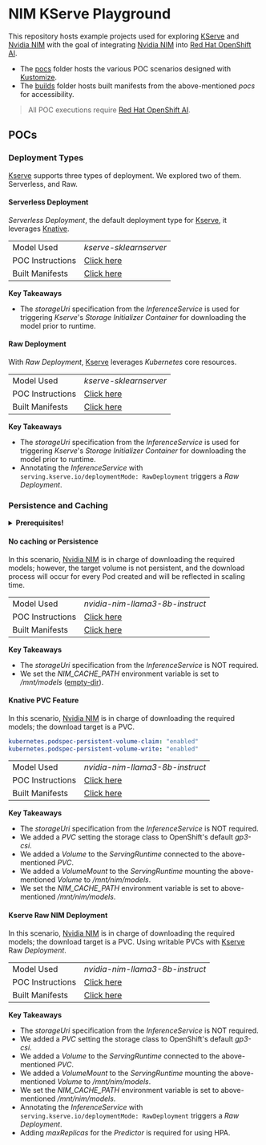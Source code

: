 # NIM KServe Playground

This repository hosts example projects used for exploring [KServe][kserve] and [Nvidia NIM][nim]
with the goal of integrating [Nvidia NIM][nim] into [Red Hat OpenShift AI][aoi].

- The [pocs](pocs) folder hosts the various POC scenarios designed with [Kustomize][kustomize].
- The [builds](builds) folder hosts built manifests from the above-mentioned _pocs_ for accessibility.

> All POC executions require [Red Hat OpenShift AI][aoi].

## POCs

### Deployment Types

[Kserve][kserve] supports three types of deployment. We explored two of them. Serverless, and Raw.

#### Serverless Deployment

_Serverless Deployment_, the default deployment type for [Kserve][kserve], it leverages
[Knative][knative].

|                  |                                                  |
|------------------|--------------------------------------------------|
| Model Used       | _kserve-sklearnserver_                           |
| POC Instructions | [Click here](pocs/deployment-types/serverless)   |
| Built Manifests  | [Click here](builds/deployment-types/serverless) |

**Key Takeaways**

- The _storageUri_ specification from the _InferenceService_ is used for triggering _Kserve_'s
  _Storage Initializer Container_ for downloading the model prior to runtime.

#### Raw Deployment

With _Raw Deployment_, [Kserve][kserve] leverages _Kubernetes_ core resources.

|                  |                                           |
|------------------|-------------------------------------------|
| Model Used       | _kserve-sklearnserver_                    |
| POC Instructions | [Click here](pocs/deployment-types/raw)   |
| Built Manifests  | [Click here](builds/deployment-types/raw) |

**Key Takeaways**

- The _storageUri_ specification from the _InferenceService_ is used for triggering _Kserve_'s
  _Storage Initializer Container_ for downloading the model prior to runtime.
- Annotating the _InferenceService_ with `serving.kserve.io/deploymentMode: RawDeployment` triggers
  a _Raw Deployment_.

### Persistence and Caching

<details>
<summary><strong>Prerequisites!</strong></summary>

Before proceeding, grab your _NGC API Key_ and create the following two secret data files (git-ignored):

> The files are saved in the _no-cache_ POC folder but are used by all scenarios in this context.

```shell
# the following will be used in an opaque secret mounted into the runtime
echo "NGC_API_KEY=ngcapikeygoeshere" > pocs/persistence-and-caching/no-cache/ngc.env
```

```shell
# the following will be used as the pull image secret for the underlying runtime deployment
echo "{
  \"auths\": {
    \"nvcr.io\": {
      \"username\": \"\$oauthtoken\",
      \"password\": \"ngcapikeygoeshere\"
    }
  }
}" > pocs/persistence-and-caching/no-cache/ngcdockerconfig.json
```

</details>

#### No caching or Persistence

In this scenario, [Nvidia NIM][nim] is in charge of downloading the required models; however, the
target volume is not persistent, and the download process will occur for every Pod created and will
be reflected in scaling time.

|                  |                                                       |
|------------------|-------------------------------------------------------|
| Model Used       | _nvidia-nim-llama3-8b-instruct_                       |
| POC Instructions | [Click here](pocs/persistence-and-caching/no-cache)   |
| Built Manifests  | [Click here](builds/persistence-and-caching/no-cache) |

**Key Takeaways**

- The _storageUri_ specification from the _InferenceService_ is NOT required.
- We set the _NIM_CACHE_PATH_ environment variable is set to _/mnt/models_ ([empty-dir][emptydir]).

#### Knative PVC Feature

In this scenario, [Nvidia NIM][nim] is in charge of downloading the required models; the download
target is a PVC.

```yaml
kubernetes.podspec-persistent-volume-claim: "enabled"
kubernetes.podspec-persistent-volume-write: "enabled"
```

|                  |                                                          |
|------------------|----------------------------------------------------------|
| Model Used       | _nvidia-nim-llama3-8b-instruct_                          |
| POC Instructions | [Click here](pocs/persistence-and-caching/knative-pvc)   |
| Built Manifests  | [Click here](builds/persistence-and-caching/knative-pvc) |

**Key Takeaways**

- The _storageUri_ specification from the _InferenceService_ is NOT required.
- We added a _PVC_ setting the storage class to OpenShift's default _gp3-csi_.
- We added a _Volume_ to the _ServingRuntime_ connected to the above-mentioned _PVC_.
- We added a _VolumeMount_ to the _ServingRuntime_ mounting the above-mentioned _Volume_ to
  _/mnt/nim/models_.
- We set the _NIM_CACHE_PATH_ environment variable is set to above-mentioned _/mnt/nim/models_.

#### Kserve Raw NIM Deployment

In this scenario, [Nvidia NIM][nim] is in charge of downloading the required models; the download
target is a PVC. Using writable PVCs with [Kserve][kserve] Raw _Deployment_.

|                  |                                                      |
|------------------|------------------------------------------------------|
| Model Used       | _nvidia-nim-llama3-8b-instruct_                      |
| POC Instructions | [Click here](pocs/persistence-and-caching/raw-pvc)   |
| Built Manifests  | [Click here](builds/persistence-and-caching/raw-pvc) |

**Key Takeaways**

- The _storageUri_ specification from the _InferenceService_ is NOT required.
- We added a _PVC_ setting the storage class to OpenShift's default _gp3-csi_.
- We added a _Volume_ to the _ServingRuntime_ connected to the above-mentioned _PVC_.
- We added a _VolumeMount_ to the _ServingRuntime_ mounting the above-mentioned _Volume_ to
  _/mnt/nim/models_.
- We set the _NIM_CACHE_PATH_ environment variable is set to above-mentioned _/mnt/nim/models_.
- Annotating the _InferenceService_ with `serving.kserve.io/deploymentMode: RawDeployment` triggers
  a _Raw Deployment_.
- Adding _maxReplicas_ for the _Predictor_ is required for using HPA.




[aoi]: https://www.redhat.com/en/technologies/cloud-computing/openshift/openshift-ai
[emptydir]: https://kubernetes.io/docs/concepts/storage/volumes/#emptydir
[knative]: https://knative.dev/docs/
[knative-pvc]: https://knative.dev/docs/serving/configuration/feature-flags/#kubernetes-persistentvolumeclaim-pvc
[kserve]: https://kserve.github.io/website/latest/
[kustomize]: https://kustomize.io/
[nim]: https://www.nvidia.com/en-us/ai/
